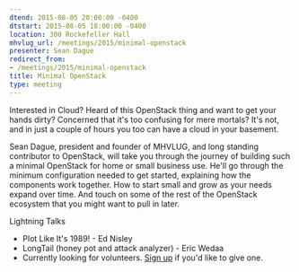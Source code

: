 ```yaml
---
dtend: 2015-08-05 20:00:00 -0400
dtstart: 2015-08-05 18:00:00 -0400
location: 300 Rockefeller Hall
mhvlug_url: /meetings/2015/minimal-openstack
presenter: Sean Dague
redirect_from:
- /meetings/2015/minimal-openstack
title: Minimal OpenStack
type: meeting
---
```



Interested in Cloud? Heard of this OpenStack thing and want to get your hands dirty? Concerned that it's too confusing for mere mortals? It's not, and in just a couple of hours you too can have a cloud in your basement.

Sean Dague, president and founder of MHVLUG, and long standing contributor to OpenStack, will take you through the journey of building such a minimal OpenStack for home or small business use. He'll go through the minimum configuration needed to get started, explaining how the components work together. How to start small and grow as your needs expand over time. And touch on some of the rest of the OpenStack ecosystem that you might want to pull in later.

Lightning Talks
- Plot Like It's 1989! - Ed Nisley
- LongTail (honey pot and attack analyzer) - Eric Wedaa
- Currently looking for volunteers. [Sign up](http://mhvlug.org/contact/Lightning-Talk) if you'd like to give one.